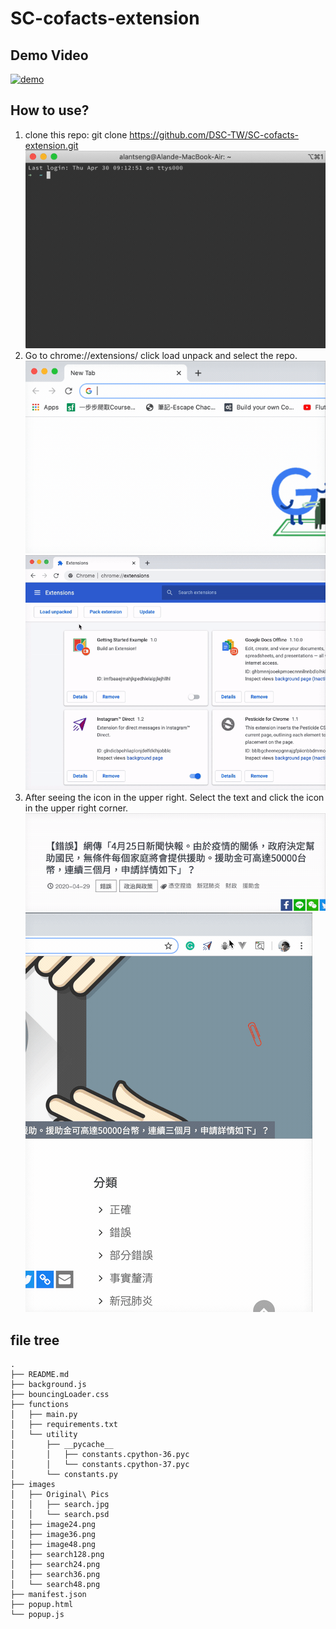 # SC-cofacts-extension
## Demo Video
[![demo](http://img.youtube.com/vi/JxxwyeFB45s/0.jpg)](https://youtu.be/JxxwyeFB45s)
## How to use?
1. clone this repo: git clone https://github.com/DSC-TW/SC-cofacts-extension.git
![](img/clone.gif)
2. Go to chrome://extensions/ click load unpack and select the repo.
![](img/extension.gif)
![](img/load.gif)
3. After seeing the icon in the upper right.
Select the text and click the icon in the upper right corner.
![](img/select.gif)
![](img/click.gif)
## file tree
```
.
├── README.md
├── background.js
├── bouncingLoader.css
├── functions
│   ├── main.py
│   ├── requirements.txt
│   └── utility
│       ├── __pycache__
│       │   ├── constants.cpython-36.pyc
│       │   └── constants.cpython-37.pyc
│       └── constants.py
├── images
│   ├── Original\ Pics
│   │   ├── search.jpg
│   │   └── search.psd
│   ├── image24.png
│   ├── image36.png
│   ├── image48.png
│   ├── search128.png
│   ├── search24.png
│   ├── search36.png
│   └── search48.png
├── manifest.json
├── popup.html
└── popup.js
```

